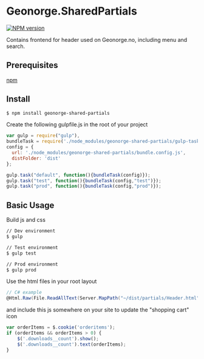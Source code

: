 # Geonorge.SharedPartials
[![NPM version][npm-image]][npm-url]

Contains frontend for header used on Geonorge.no, including menu and search.

## Prerequisites
[npm](https://www.npmjs.com/get-npm)

## Install
```bash
$ npm install geonorge-shared-partials
```

Create the following gulpfile.js in the root of your project
```js
var gulp = require("gulp"),
bundleTask = require('./node_modules/geonorge-shared-partials/gulp-tasks/bundle')(gulp),
config = {
  url: './node_modules/geonorge-shared-partials/bundle.config.js',
  distFolder: 'dist'
};

gulp.task("default", function(){bundleTask(config)});
gulp.task("test", function(){bundleTask(config,"test")});
gulp.task("prod", function(){bundleTask(config,"prod")});
```

## Basic Usage
Build js and css
```bash
// Dev environment
$ gulp
```
```bash
// Test environment
$ gulp test
```
```bash
// Prod environment
$ gulp prod
```

Use the html files in your root layout
```cs
// C# example
@Html.Raw(File.ReadAllText(Server.MapPath("~/dist/partials/Header.html")))
```

and include this js somewhere on your site to update the "shopping cart" icon
```js
var orderItems = $.cookie('orderitems');
if (orderItems && orderItems > 0) {
    $('.downloads__count').show();
    $('.downloads__count').text(orderItems);
}
```

[npm-url]: https://npmjs.org/package/geonorge-shared-partials
[npm-image]: http://img.shields.io/npm/v/geonorge-shared-partials.svg
